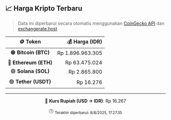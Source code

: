 

<!-- HARGA_KRIPTO -->
## 📈 Harga Kripto Terbaru

> Data ini diperbarui secara otomatis menggunakan [CoinGecko API](https://www.coingecko.com/) dan [exchangerate.host](https://exchangerate.host/)

<div align="center">

| 🪙 Token | 💰 Harga (IDR) |
|:------:|---------------:|
| 🟠 **Bitcoin (BTC)**   | Rp 1.896.963.305 |
| 🔵 **Ethereum (ETH)**  | Rp 63.475.024 |
| 🟣 **Solana (SOL)**    | Rp 2.865.800 |
| 🟢 **Tether (USDT)**   | Rp 16.276 |

---

💱 **Kurs Rupiah (USD → IDR)**: Rp 16.267

🕒 <sub>Terakhir diperbarui: 8/8/2025, 17.27.35</sub>

</div>
<!-- /HARGA_KRIPTO -->